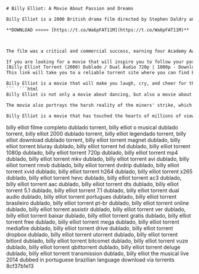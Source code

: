 
 ```html 
# Billy Elliot: A Movie About Passion and Dreams
 
Billy Elliot is a 2000 British drama film directed by Stephen Daldry and written by Lee Hall. It tells the story of Billy Elliot, an 11-year-old boy who lives in a mining town in northern England during the 1984-85 coal miners' strike. Billy loves dancing and secretly joins a ballet class, despite the opposition of his father and brother, who are both miners. With the help of his teacher, Mrs. Wilkinson, Billy develops his talent and pursues his dream of becoming a professional dancer.
 
**DOWNLOAD >>>>> [https://t.co/Wa6pFAT11M](https://t.co/Wa6pFAT11M)**


 
The film was a critical and commercial success, earning four Academy Award nominations, including Best Director and Best Original Screenplay. It also won three BAFTA Awards, including Best British Film and Best Supporting Actress for Julie Walters, who played Mrs. Wilkinson. The film was also adapted into a successful musical in 2005, with music by Elton John and lyrics by Lee Hall.
 
If you are looking for a movie that will inspire you to follow your passion and overcome your obstacles, Billy Elliot is a great choice. You can download it in high quality from the following link:
 [Billy Elliot Torrent (2000) Dublado / Dual Ãudio 720p | 1080p - Download](https://torrentdofilmes.com/billy-elliot-torrent-2000-legendado-TDF/) 
This link will take you to a reliable torrent site where you can find Billy Elliot in both dubbed and original versions, with subtitles in Portuguese. You can also choose between 720p and 1080p resolutions, depending on your preference. The download is fast and easy, and you can enjoy the movie on any device.
 
Billy Elliot is a movie that will make you laugh, cry, and cheer for the protagonist as he follows his heart. It is a movie that celebrates the power of art and the beauty of diversity. It is a movie that you will not regret watching.
 ```  ```html 
Billy Elliot is not only a movie about dancing, but also a movie about family, friendship, and identity. Billy struggles to find his place in a world that expects him to be a certain way, and faces the hostility of his father and brother, who see ballet as a feminine and frivolous activity. Billy also finds a friend in Michael, another boy who feels different and likes to dress up in women's clothes. Together, they explore their true selves and support each other.
 
The movie also portrays the harsh reality of the miners' strike, which affected the lives of many working-class families in Britain. The strike was a protest against the closure of coal mines by the Conservative government led by Margaret Thatcher, which resulted in unemployment, poverty, and violence. Billy's father and brother are both involved in the strike, and have to deal with the police, the scabs, and the lack of money. The movie shows how the strike divided the community and created tension among the miners and their families.
 
Billy Elliot is a movie that has touched the hearts of millions of viewers around the world. It has received many awards and nominations, and has been praised for its performances, direction, script, and soundtrack. The movie features songs by T. Rex, The Clash, The Jam, and other artists from the 1970s and 1980s. The movie also showcases the talent of Jamie Bell, who played Billy Elliot in his debut role. Bell won the BAFTA Award for Best Actor in a Leading Role, becoming the youngest actor to do so.
 ``` 
billy elliot filme completo dublado torrent,  billy elliot o musical dublado torrent,  billy elliot 2000 dublado torrent,  billy elliot legendado torrent,  billy elliot download dublado torrent,  billy elliot torrent magnet dublado,  billy elliot torrent bluray dublado,  billy elliot torrent hd dublado,  billy elliot torrent 1080p dublado,  billy elliot torrent 720p dublado,  billy elliot torrent mp4 dublado,  billy elliot torrent mkv dublado,  billy elliot torrent avi dublado,  billy elliot torrent rmvb dublado,  billy elliot torrent dvdrip dublado,  billy elliot torrent xvid dublado,  billy elliot torrent h264 dublado,  billy elliot torrent x265 dublado,  billy elliot torrent hevc dublado,  billy elliot torrent ac3 dublado,  billy elliot torrent aac dublado,  billy elliot torrent dts dublado,  billy elliot torrent 5.1 dublado,  billy elliot torrent 7.1 dublado,  billy elliot torrent dual audio dublado,  billy elliot torrent portugues dublado,  billy elliot torrent brasileiro dublado,  billy elliot torrent pt-br dublado,  billy elliot torrent online dublado,  billy elliot torrent assistir dublado,  billy elliot torrent ver dublado,  billy elliot torrent baixar dublado,  billy elliot torrent gratis dublado,  billy elliot torrent free dublado,  billy elliot torrent mega dublado,  billy elliot torrent mediafire dublado,  billy elliot torrent drive dublado,  billy elliot torrent dropbox dublado,  billy elliot torrent utorrent dublado,  billy elliot torrent bitlord dublado,  billy elliot torrent bitcomet dublado,  billy elliot torrent vuze dublado,  billy elliot torrent qbittorrent dublado,  billy elliot torrent deluge dublado,  billy elliot torrent transmission dublado,  billy elliot the musical live 2014 dubbed in portuguese brazilian language download via torrents
 8cf37b1e13
 
